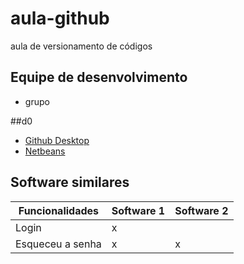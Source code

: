 # aula-github

aula de versionamento de códigos

## Equipe de desenvolvimento

* grupo

##d0

* [Github Desktop](https://desktop.github.com/)
* [Netbeans](https://netbeans.org/)

## Software similares

Funcionalidades | Software 1 |Software 2 |
--------------- | ---------- | ----------
Login           |  x         | 
Esqueceu a senha|  x         | x